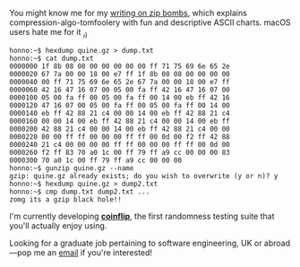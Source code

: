 You might know me for my [writing on zip bombs](https://blog.matthewbarber.io/2019/07/22/how-to-make-compressed-file-quines), which explains compression-algo-tomfoolery with fun and descriptive ASCII charts. macOS users hate me for it [<sub>;)</sub>](https://twitter.com/_tallison/status/1245100964111159298)

```console
honno:~$ hexdump quine.gz > dump.txt
honno:~$ cat dump.txt
0000000 1f 8b 08 08 00 00 00 00 00 ff 71 75 69 6e 65 2e
0000020 67 7a 00 00 18 00 e7 ff 1f 8b 08 08 00 00 00 00
0000040 00 ff 71 75 69 6e 65 2e 67 7a 00 00 18 00 e7 ff
0000060 42 16 47 16 07 00 05 00 fa ff 42 16 47 16 07 00
0000100 05 00 fa ff 00 05 00 fa ff 00 14 00 eb ff 42 16
0000120 47 16 07 00 05 00 fa ff 00 05 00 fa ff 00 14 00
0000140 eb ff 42 88 21 c4 00 00 14 00 eb ff 42 88 21 c4
0000160 00 00 14 00 eb ff 42 88 21 c4 00 00 14 00 eb ff
0000200 42 88 21 c4 00 00 14 00 eb ff 42 88 21 c4 00 00
0000220 00 00 ff ff 00 00 00 ff ff 00 0d 00 f2 ff 42 88
0000240 21 c4 00 00 00 00 ff ff 00 00 00 ff ff 00 0d 00
0000260 f2 ff 83 70 a0 1c 00 ff 79 ff a9 cc 00 00 00 83
0000300 70 a0 1c 00 ff 79 ff a9 cc 00 00 00
honno:~$ gunzip quine.gz --name
gzip: quine.gz already exists; do you wish to overwrite (y or n)? y
honno:~$ hexdump quine.gz > dump2.txt
honno:~$ cmp dump.txt dump2.txt ...
zomg its a gzip black hole!!
```

I'm currently developing [**coinflip**](https://github.com/Honno/coinflip), the first randomness testing suite that you'll actually enjoy using.

Looking for a graduate job pertaining to software engineering, UK or abroad—pop me an [email](mailto:quitesimplymatt@gmail.com) if you're interested!

